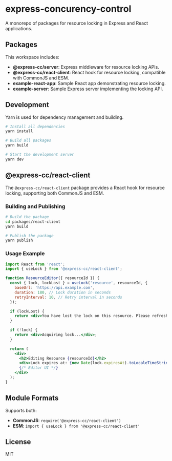 # express-concurency-control

A monorepo of packages for resource locking in Express and React applications.

## Packages

This workspace includes:

- **@express-cc/server**: Express middleware for resource locking APIs.
- **@express-cc/react-client**: React hook for resource locking, compatible with CommonJS and ESM.
- **example-react-app**: Sample React app demonstrating resource locking.
- **example-server**: Sample Express server implementing the locking API.

## Development

Yarn is used for dependency management and building.

```bash
# Install all dependencies
yarn install

# Build all packages
yarn build

# Start the development server
yarn dev
```

## @express-cc/react-client

The `@express-cc/react-client` package provides a React hook for resource locking, supporting both CommonJS and ESM.

### Building and Publishing

```bash
# Build the package
cd packages/react-client
yarn build

# Publish the package
yarn publish
```

### Usage Example

```jsx
import React from 'react';
import { useLock } from '@express-cc/react-client';

function ResourceEditor({ resourceId }) {
  const { lock, lockLost } = useLock('resource', resourceId, {
    baseUrl: 'https://api.example.com',
    duration: 180, // Lock duration in seconds
    retryInterval: 10, // Retry interval in seconds
  });

  if (lockLost) {
    return <div>You have lost the lock on this resource. Please refresh to try again.</div>;
  }

  if (!lock) {
    return <div>Acquiring lock...</div>;
  }

  return (
    <div>
      <h2>Editing Resource {resourceId}</h2>
      <div>Lock expires at: {new Date(lock.expiresAt).toLocaleTimeString()}</div>
      {/* Editor UI */}
    </div>
  );
}
```

## Module Formats

Supports both:

- **CommonJS**: `require('@express-cc/react-client')`
- **ESM**: `import { useLock } from '@express-cc/react-client'`

## License

MIT
